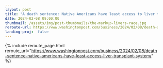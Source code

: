 ```yaml
---
layout: post
title: "A death sentence: Native Americans have least access to liver transplant system"
date: 2024-02-08 09:00:00
thumbnail: /assets/img/post-thumbnails/the-markup-livers-race.jpg
reroute-url: https://www.washingtonpost.com/business/2024/02/08/death-sentence-native-americans-have-least-access-liver-transplant-system/
landing-proj:  false
---
```


{% include reroute_page.html reroute_url="https://www.washingtonpost.com/business/2024/02/08/death-sentence-native-americans-have-least-access-liver-transplant-system/" %}